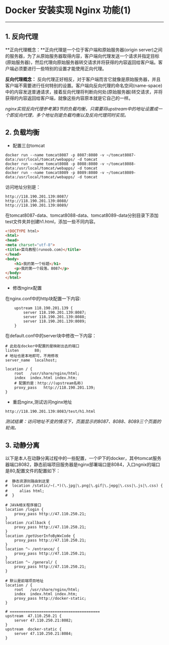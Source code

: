 # Docker 安装实现 Nginx 功能(1)

---

## 1. 反向代理

**正向代理概念：**正向代理是一个位于客户端和原始服务器(origin server)之间的服务器，为了从原始服务器取得内容，客户端向代理发送一个请求并指定目标(原始服务器)，然后代理向原始服务器转交请求并将获得的内容返回给客户端。客户端必须要进行一些特别的设置才能使用正向代理。

**反向代理概念：** 反向代理正好相反，对于客户端而言它就像是原始服务器，并且客户端不需要进行任何特别的设置。客户端向反向代理的命名空间(name-space)中的内容发送普通请求，接着反向代理将判断向何处(原始服务器)转交请求，并将获得的内容返回给客户端，就像这些内容原本就是它自己的一样。

*nginx实现反向代理参考第3节的负载均衡，只需要将upstream中的地址设置成一个即反向代理，多个地址则是负载均衡以及反向代理同时实现。*

## 2. 负载均衡

* 配置三台tomcat

```Shell
docker run --name tomcat8087 -p 8087:8080 -v ~/tomcat8087-data:/usr/local/tomcat/webapps/ -d tomcat
docker run --name tomcat8088 -p 8088:8080 -v ~/tomcat8088-data:/usr/local/tomcat/webapps/ -d tomcat
docker run --name tomcat8089 -p 8089:8080 -v ~/tomcat8089-data:/usr/local/tomcat/webapps/ -d tomcat
```

访问地址分别是：

```Shell
http://118.190.201.139:8087/
http://118.190.201.139:8088/
http://118.190.201.139:8089/
```

在tomcat8087-data、tomcat8088-data、tomcat8089-data分别目录下添加test文件夹并创建h1.html，添加一些不同内容。

```html
<!DOCTYPE html>
<html>
<head>
<meta charset="utf-8">
<title>菜鸟教程(runoob.com)</title>
</head>
<body>
    <h1>我的第一个标题</h1>
    <p>我的第一个段落。8087</p>
</body>
</html>
```

* 修改nginx配置

在nginx.conf中的http块配置一下内容:

```Shell
    upstream 118.190.201.139 {
        server 118.190.201.139:8087;
        server 118.190.201.139:8088;
        server 118.190.201.139:8089;
    }
```

在default.conf中的server块中修改一下内容：

```Shell
# 此处在docker中配置的是映射出去的端口
listen       80;
# 地址也是本地即可，不用修改
server_name  localhost;

location / {
    root   /usr/share/nginx/html;
    index  index.html index.htm;
    # 配置的是：http://(upstream名称)
    proxy_pass   http://118.190.201.139;
}

```

* 重启nginx,测试访问nginx地址

```Shell
http://118.190.201.139:8083/test/h1.html
```

*测试结果：访问地址不变的情况下，页面显示的8087、8088、8089三个页面的轮询。*

## 3. 动静分离

以下是本人在动静分离过程中的一些配置，一个IP下的docker，其中tomcat服务器端口8082，静态前端项目服务器是nginx部署端口是8084，入口ngnix的端口是80,配置文件的配置如下：

```Shell
#  静态资源则路由到这里
#  location /static/~(.*)(\.jpg|\.png|\.gif|\.jepg|\.css|\.js|\.css) {  
#　　  alias html;
#  }

# JAVA相关程序接口
location /login {
    proxy_pass http://47.110.250.21;
}
location /callback {
    proxy_pass http://47.110.250.21;
}
location /getUserInfoByWxCode {
    proxy_pass http://47.110.250.21;
}
location ^~ /entrance/ {
    proxy_pass http://47.110.250.21;
}
location ^~ /general/ {
    proxy_pass http://47.110.250.21;
}

# 默认是前端项目地址
location / {
    root   /usr/share/nginx/html;
    index  index.html index.htm;
    proxy_pass http://docker-static;
}

# ========================================
upstream  47.110.250.21 {
    server 47.110.250.21:8082;
}
upstream  docker-static {
    server 47.110.250.21:8084;
}
```
